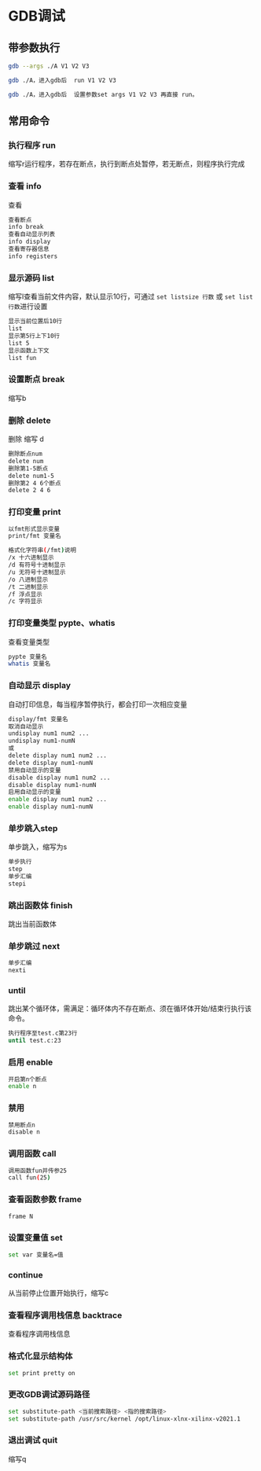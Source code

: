 # GDB调试

## 带参数执行

```bash
gdb --args ./A V1 V2 V3

gdb ./A，进入gdb后  run V1 V2 V3

gdb ./A，进入gdb后  设置参数set args V1 V2 V3 再直接 run。
```

## 常用命令

### 执行程序 run

缩写r运行程序，若存在断点，执行到断点处暂停，若无断点，则程序执行完成

### 查看 info

查看

```bash
查看断点
info break
查看自动显示列表
info display
查看寄存器信息
info registers
```

### 显示源码 list

缩写l查看当前文件内容，默认显示10行，可通过 `set listsize 行数` 或 `set list 行数`进行设置

```bash
显示当前位置后10行
list
显示第5行上下10行
list 5
显示函数上下文
list fun
```

### 设置断点 break

缩写b

### 删除 delete 

删除 缩写 d 

```bash
删除断点num
delete num
删除第1-5断点
delete num1-5
删除第2 4 6个断点
delete 2 4 6
```

### 打印变量 print

```bash
以fmt形式显示变量
print/fmt 变量名
```

```bash
格式化字符串(/fmt)说明
/x 十六进制显示
/d 有符号十进制显示
/u 无符号十进制显示
/o 八进制显示
/t 二进制显示
/f 浮点显示
/c 字符显示
```

### 打印变量类型 pypte、whatis

查看变量类型

```bash
pypte 变量名
whatis 变量名
```

### 自动显示 display

自动打印信息，每当程序暂停执行，都会打印一次相应变量

```bash
display/fmt 变量名
取消自动显示
undisplay num1 num2 ...
undisplay num1-numN
或
delete display num1 num2 ...
delete display num1-numN
禁用自动显示的变量
disable display num1 num2 ...
disable display num1-numN
启用自动显示的变量
enable display num1 num2 ...
enable display num1-numN
```

### 单步跳入step

单步跳入，缩写为s

```bash
单步执行
step
单步汇编
stepi
```



### 跳出函数体 finish

跳出当前函数体

### 单步跳过 next

```bash
单步汇编
nexti
```



### until

跳出某个循环体，需满足：循环体内不存在断点、须在循环体开始/结束行执行该命令。

```bash
执行程序至test.c第23行
until test.c:23
```

### 启用 enable

```bash
开启第n个断点
enable n
```

### 禁用

```bash
禁用断点n
disable n
```

### 调用函数 call

```bash
调用函数fun并传参25
call fun(25)
```

### 查看函数参数 frame

```bash
frame N
```

### 设置变量值 set

```bash
set var 变量名=值
```

### continue

从当前停止位置开始执行，缩写c

### 查看程序调用栈信息 backtrace

查看程序调用栈信息

### 格式化显示结构体

```bash
set print pretty on
```

### 更改GDB调试源码路径

```bash
set substitute-path <当前搜索路径> <指的搜索路径>
set substitute-path /usr/src/kernel /opt/linux-xlnx-xilinx-v2021.1
```











### 退出调试 quit

缩写q

